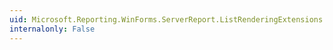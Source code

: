 ```yaml
---
uid: Microsoft.Reporting.WinForms.ServerReport.ListRenderingExtensions
internalonly: False
---
```

